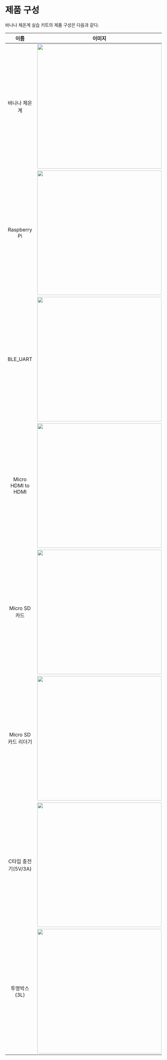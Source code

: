 # 제품 구성

바나나 체온계 실습 키트의 제품 구성은 다음과 같다.

| 이름 | 이미지 |
| :---: | :---: |
| 바나나 체온계 | <img src=".gitbook/assets/Remove background project.png" alt="" width="400"> |
| Raspberry Pi | <img src=".gitbook/assets/image (27).png" alt="" width="400"> |
| BLE_UART | <img src=".gitbook/assets/BLE_UART_remove_bg.png" alt="" width="400"> |
| Micro HDMI to HDMI | <img src="https://lh7-us.googleusercontent.com/nwuBgv8FWk7Xtbw3hVTMW0jvS0jU759VJ5JpsFYyJR9JfB6E_IdHWfzR48zh1eC7wDg9xf1ZxAH02y2eE9Fy7EILFonYf-tu9lR0hP9E6qVoCHw09YSeKwGmkvyfu28E4e0-LXb9AIJnnrSc0lZ0e6A" alt="" width="400"> |
| Micro SD카드 | <img src="https://lh7-us.googleusercontent.com/e_qfYxthTNjiXsyY9bVuICmXm3PP9-0AZDamW46Yqz4K_83nl4RcNzkyJxzGyIQX1AA07ht5n0n61pHdPO9b9YSuJXU0NyQiNkrnOC-ujhanjrJTyy60AafDabGtfZi6CA1o6RS1CpMzfWoJ4y3oxI8" alt="" width="400"> |
| Micro SD카드 리더기 | <img src="https://www.leocom.kr/images/product/images/13404499-1.jpg" alt="" width="400"> |
| C타입 충전기(5V/3A) | <img src=".gitbook/assets/image (22).png" alt="" width="400"> |
| 투명박스(3L) | <img src=".gitbook/assets/image (25).png" alt="" width="400"> |
